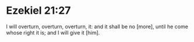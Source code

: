 # Ezekiel 21:27

I will overturn, overturn, overturn, it: and it shall be no [more], until he come whose right it is; and I will give it [him].